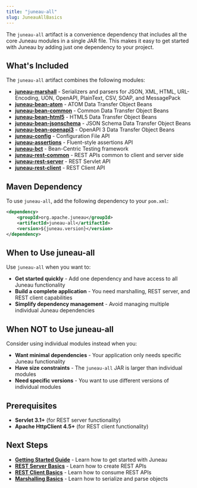 ```yaml
---
title: "juneau-all"
slug: JuneauAllBasics
---
```


The `juneau-all` artifact is a convenience dependency that includes all the core Juneau modules in a single JAR file. This makes it easy to get started with Juneau by adding just one dependency to your project.

## What's Included

The `juneau-all` artifact combines the following modules:

- **[juneau-marshall](/docs/topics/JuneauMarshallBasics)** - Serializers and parsers for JSON, XML, HTML, URL-Encoding, UON, OpenAPI, PlainText, CSV, SOAP, and MessagePack
- **[juneau-bean-atom](/docs/topics/JuneauBeanAtom)** - ATOM Data Transfer Object Beans
- **[juneau-bean-common](/docs/topics/JuneauBeanCommon)** - Common Data Transfer Object Beans
- **[juneau-bean-html5](/docs/topics/JuneauBeanHtml5)** - HTML5 Data Transfer Object Beans
- **[juneau-bean-jsonschema](/docs/topics/JuneauBeanJsonSchema)** - JSON Schema Data Transfer Object Beans
- **[juneau-bean-openapi3](/docs/topics/JuneauBeanOpenApi3)** - OpenAPI 3 Data Transfer Object Beans
- **[juneau-config](/docs/topics/JuneauConfigBasics)** - Configuration File API
- **[juneau-assertions](/docs/topics/JuneauAssertionBasics)** - Fluent-style assertions API
- **[juneau-bct](/docs/topics/JuneauBctBasics)** - Bean-Centric Testing framework
- **[juneau-rest-common](/docs/topics/JuneauRestCommonBasics)** - REST APIs common to client and server side
- **[juneau-rest-server](/docs/topics/JuneauRestServerBasics)** - REST Servlet API
- **[juneau-rest-client](/docs/topics/JuneauRestClientBasics)** - REST Client API

## Maven Dependency

To use `juneau-all`, add the following dependency to your `pom.xml`:

```xml
<dependency>
    <groupId>org.apache.juneau</groupId>
    <artifactId>juneau-all</artifactId>
    <version>${juneau.version}</version>
</dependency>
```

## When to Use juneau-all

Use `juneau-all` when you want to:

- **Get started quickly** - Add one dependency and have access to all Juneau functionality
- **Build a complete application** - You need marshalling, REST server, and REST client capabilities
- **Simplify dependency management** - Avoid managing multiple individual Juneau dependencies

## When NOT to Use juneau-all

Consider using individual modules instead when you:

- **Want minimal dependencies** - Your application only needs specific Juneau functionality
- **Have size constraints** - The `juneau-all` JAR is larger than individual modules
- **Need specific versions** - You want to use different versions of individual modules

## Prerequisites

- **Servlet 3.1+** (for REST server functionality)
- **Apache HttpClient 4.5+** (for REST client functionality)

## Next Steps

- **[Getting Started Guide](/docs/topics/JuneauEcosystemOverview)** - Learn how to get started with Juneau
- **[REST Server Basics](/docs/topics/JuneauRestServerBasics)** - Learn how to create REST APIs
- **[REST Client Basics](/docs/topics/JuneauRestClientBasics)** - Learn how to consume REST APIs
- **[Marshalling Basics](/docs/topics/JuneauMarshallBasics)** - Learn how to serialize and parse objects
